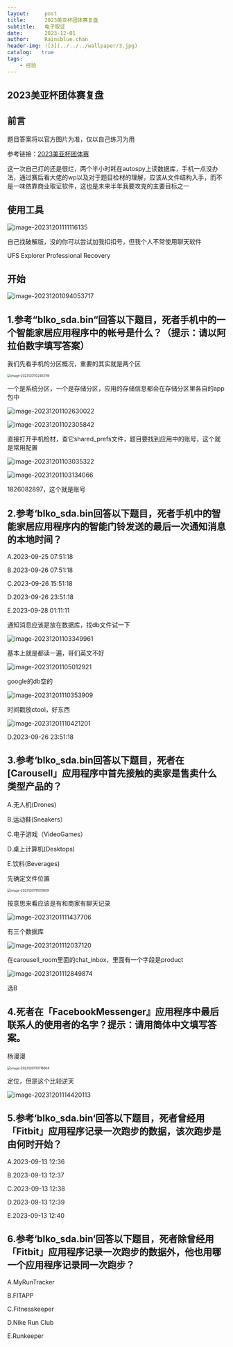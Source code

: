```yaml
---
layout:     post
title:      2023美亚杯团体赛复盘
subtitle:   电子取证
date:       2023-12-01
author:     Rainsblue.chan
header-img: ![3](../../../wallpaper/3.jpg)
catalog:   true
tags:
    - 经验
---
```


## 2023美亚杯团体赛复盘

## 前言

题目答案将以官方图片为准，仅以自己练习为用

参考链接：[2023美亚杯团体赛](https://www.cnblogs.com/WXjzc/p/17852716.html)

这一次自己打的还是很烂，两个半小时耗在autospy上读数据库，手机一点没办法，通过赛后看大佬的wp以及对于题目检材的理解，应该从文件结构入手，而不是一味依靠商业取证软件，这也是未来半年我要攻克的主要目标之一

## 使用工具

![image-20231201111116135](C:\Users\14682\AppData\Roaming\Typora\typora-user-images\image-20231201111116135.png)

自己找破解版，没的你可以尝试加我扣扣号，但我个人不常使用聊天软件

UFS Explorer Professional Recovery

## 开始

![image-20231201094053717](C:\Users\14682\AppData\Roaming\Typora\typora-user-images\image-20231201094053717.png)

## 1.参考“blko_sda.bin“回答以下题目，死者手机中的一个智能家居应用程序中的帐号是什么？（提示：请以阿拉伯数字填写答案）

我们先看手机的分区概况，重要的其实就是两个区

<img src="C:\Users\14682\AppData\Roaming\Typora\typora-user-images\image-20231201102453116.png" alt="image-20231201102453116" style="zoom:50%;" />

一个是系统分区，一个是存储分区，应用的存储信息都会在存储分区里各自的app包中

![image-20231201102630022](C:\Users\14682\AppData\Roaming\Typora\typora-user-images\image-20231201102630022.png)

![image-20231201102305842](C:\Users\14682\AppData\Roaming\Typora\typora-user-images\image-20231201102305842.png)

直接打开手机检材，查它shared_prefs文件，题目要找到应用中的账号，这个就是常用配置

![image-20231201103035322](C:\Users\14682\AppData\Roaming\Typora\typora-user-images\image-20231201103035322.png)

![image-20231201103134066](C:\Users\14682\AppData\Roaming\Typora\typora-user-images\image-20231201103134066.png)

1826082897，这个就是账号

## 2.参考‘blko_sda.bin回答以下题目，死者手机中的智能家居应用程序内的智能门铃发送的最后一次通知消息的本地时间？

A.2023-09-25  07:51:18

B.2023-09-26  07:51:18

C.2023-09-26  15:51:18

D.2023-09-26  23:51:18

E.2023-09-28  01:11:11

通知消息应该是放在数据库，找db文件试一下

![image-20231201103349961](C:\Users\14682\AppData\Roaming\Typora\typora-user-images\image-20231201103349961.png)

基本上就是都读一遍，哥们英文不好

![image-20231201105012921](C:\Users\14682\AppData\Roaming\Typora\typora-user-images\image-20231201105012921.png)

google的db空的

![image-20231201110353909](C:\Users\14682\AppData\Roaming\Typora\typora-user-images\image-20231201110353909.png)

时间戳放ctool，好东西

![image-20231201110421201](C:\Users\14682\AppData\Roaming\Typora\typora-user-images\image-20231201110421201.png)

D.2023-09-26  23:51:18

## 3.参考‘blko_sda.bin回答以下题目，死者在[Carousell」应用程序中首先接触的卖家是售卖什么类型产品的？

A.无人机(Drones)

B.运动鞋(Sneakers）

C.电子游戏（VideoGames）

D.桌上计算机(Desktops)

E.饮料(Beverages)

先确定文件位置

<img src="C:\Users\14682\AppData\Roaming\Typora\typora-user-images\image-20231201111051809.png" alt="image-20231201111051809" style="zoom:50%;" />

按意思来看应该是有和商家有聊天记录

![image-20231201111437706](C:\Users\14682\AppData\Roaming\Typora\typora-user-images\image-20231201111437706.png)

有三个数据库

![image-20231201112037120](C:\Users\14682\AppData\Roaming\Typora\typora-user-images\image-20231201112037120.png)

在carousell_room里面的chat_inbox，里面有一个字段是product

![image-20231201112849874](C:\Users\14682\AppData\Roaming\Typora\typora-user-images\image-20231201112849874.png)

选B

## 4.死者在「FacebookMessenger』应用程序中最后联系人的使用者的名字？提示：请用简体中文填写答案。

杨漫漫

<img src="C:\Users\14682\AppData\Roaming\Typora\typora-user-images\image-20231201113718804.png" alt="image-20231201113718804" style="zoom:50%;" />

定位，但是这个比较逆天

![image-20231201114420113](C:\Users\14682\AppData\Roaming\Typora\typora-user-images\image-20231201114420113.png)



## 5.参考‘blko_sda.bin‘回答以下题目，死者曾经用「Fitbit」应用程序记录一次跑步的数据，该次跑步是由何时开始？

A.2023-09-13 12:36

B.2023-09-13 12:37

C.2023-09-13 12:38

D.2023-09-13 12:39

E.2023-09-13 12:40



## 6.参考‘blko_sda.bin‘回答以下题目，死者除曾经用「Fitbit」应用程序记录一次跑步的数据外，他也用哪一个应用程序记录同一次跑步？

A.MyRunTracker

B.FITAPP

C.Fitnesskeeper

D.Nike Run Club

E.Runkeeper

